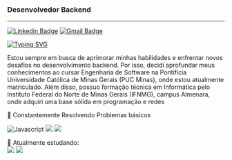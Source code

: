 ### Desenvolvedor Backend
---

[![Linkedin Badge](https://img.shields.io/badge/-Marcos_Antunes-151515?style=flat-square&logo=Linkedin&logoColor=white&link=https://https://www.linkedin.com/in/marcos-antunes-7190572ba/)](https://www.linkedin.com/in/marcos-antunes-7190572ba/) 
[![Gmail Badge](https://img.shields.io/badge/-Marcos_Antune5_-151515?style=flat-square&logo=Instagram&logoColor=white&link=https://www.instagram.com/marcos_antune5/)](https://www.instagram.com/marcos_antune5/)

[![Typing SVG](https://readme-typing-svg.herokuapp.com?font=Fira+Code&weight=100&size=25&pause=1000&color=F7F7F7&vCenter=true&random=false&width=435&lines=Marcos+Antunes)](https://git.io/typing-svg)

Estou sempre em busca de aprimorar minhas habilidades e enfrentar novos desafios no desenvolvimento backend. Por isso, decidi aprofundar meus conhecimentos ao cursar Engenharia de Software na Pontifícia Universidade Católica de Minas Gerais (PUC Minas), onde estou atualmente matriculado. Além disso, possuo formação técnica em Informática pelo Instituto Federal do Norte de Minas Gerais (IFNMG), campus Almenara, onde adquiri uma base sólida em programação e redes

🔹 Constantemente Resolvendo Problemas básicos


![Javascript](https://img.shields.io/badge/javascript-black.svg?style=for-the-badge&logo=javascript&logoColor=white)
<img src="https://img.shields.io/badge/html5-black.svg?style=for-the-badge&logo=html5&logoColor=white" />
<img src="https://img.shields.io/badge/css3-black.svg?style=for-the-badge&logo=css3&logoColor=white" />

🔹 Atualmente estudando:
<br>
<img src="https://img.shields.io/badge/java-black.svg?style=for-the-badge&logo=openjdk&logoColor=white" />
<img src="https://img.shields.io/badge/mysql-black.svg?style=for-the-badge&logo=mysql&logoColor=white" />




